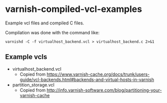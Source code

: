 varnish-compiled-vcl-examples
=============================

Example vcl files and compiled C files.

Compilation was done with the command like:

```
varnishd -C -f virtualhost_backend.vcl > virtualhost_backend.c 2>&1
```

## Example vcls

* virtualhost_backend.vcl
    * Copied from https://www.varnish-cache.org/docs/trunk/users-guide/vcl-backends.html#backends-and-virtual-hosts-in-varnish
* partition_storage.vcl
    * Copied from http://info.varnish-software.com/blog/partitioning-your-varnish-cache
